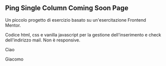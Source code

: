Ping Single Column Coming Soon Page
-----------------------------------

Un piccolo progetto di esercizio basato su un'esercitazione Frontend Mentor.

Codice html, css e vanilla javascript per la gestione dell'inserimento e check dell'indirizzo mail. Non è responsive.

Ciao 

Giacomo
